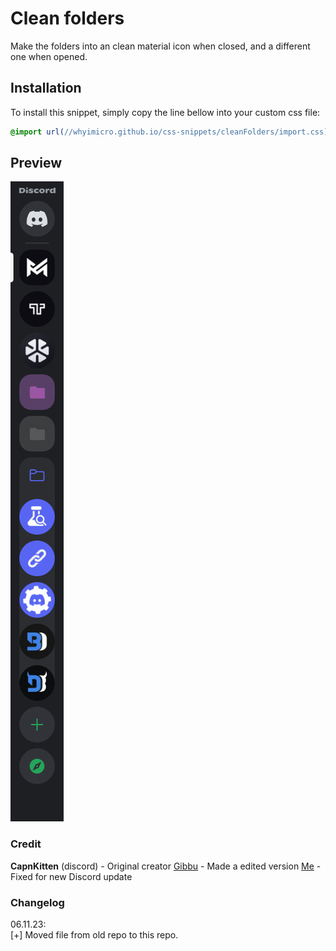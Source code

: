 # Clean folders
Make the folders into an clean material icon when closed, and a different one when opened.
## Installation
To install this snippet, simply copy the line bellow into your custom css file:
```css
@import url(//whyimicro.github.io/css-snippets/cleanFolders/import.css);
```
## Preview
![image](https://raw.githubusercontent.com/WhyiMicro/css-snippets/main/_previews/cleanFolders.png)
### Credit
**CapnKitten** (discord) - Original creator
[Gibbu](https://github.com/Gibbu) - Made a edited version
[Me](https://github.com/WhyiMicro) - Fixed for new Discord update
### Changelog
06.11.23: <br>
[+] Moved file from old repo to this repo.
